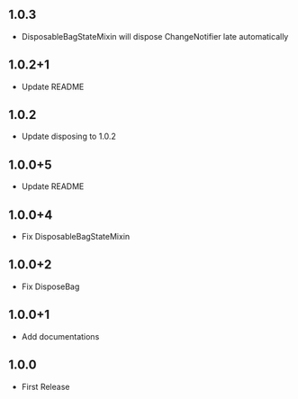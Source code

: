 ## 1.0.3

- DisposableBagStateMixin will dispose ChangeNotifier late automatically

## 1.0.2+1

- Update README

## 1.0.2

- Update disposing to 1.0.2

## 1.0.0+5

- Update README

## 1.0.0+4

- Fix DisposableBagStateMixin

## 1.0.0+2

- Fix DisposeBag

## 1.0.0+1

- Add documentations

## 1.0.0

- First Release
